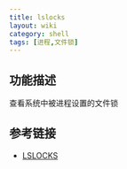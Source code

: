 ```yaml
---
title: lslocks
layout: wiki
category: shell
tags: [进程,文件锁]
---
```


## 功能描述

查看系统中被进程设置的文件锁

## 参考链接

* [LSLOCKS](http://www.man7.org/linux/man-pages/man8/lslocks.8.html)